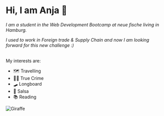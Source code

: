 # Hi, I am Anja :wave:

###### I am a student in the Web Development Bootcamp at neue fische living in Hamburg. <p> I used to work in Foreign trade & Supply Chain and now I am looking forward for this new challenge :)</p>

My interests are:                                                                                                                                                                            
- 🗺️ Travelling
- 🕵️‍♀️ True Crime 
- :skateboard: Longboard
- :dancers: Salsa
- 📚 Reading

![Giraffe](https://media.giphy.com/media/hFmIU5GQF18Aw/giphy.gif)





